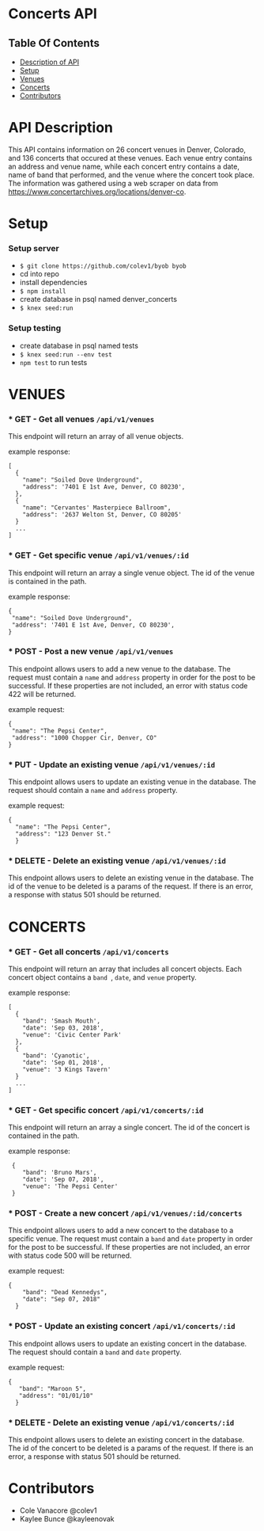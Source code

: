 # Concerts API

## Table Of Contents 
* [Description of API](#api-description)
* [Setup](#setup)
* [Venues](#venues)
* [Concerts](#concerts)
* [Contributors](#contributors)


# API Description

This API contains information on 26 concert venues in Denver, Colorado, and 136 concerts that occured at these venues.  Each venue entry contains an address and venue name, while each concert entry contains a date, name of band that performed, and the venue where the concert took place.  The information was gathered using a web scraper on data from https://www.concertarchives.org/locations/denver-co.

# Setup 

### Setup server
* `$ git clone https://github.com/colev1/byob byob`
* cd into repo
* install dependencies
* `$ npm install `
* create database in psql named denver_concerts
* `$ knex seed:run` 

### Setup testing
* create database in psql named tests
* `$ knex seed:run --env test`
* `npm test` to run tests

# VENUES

### * GET - Get all venues `/api/v1/venues`

This endpoint will return an array of all venue objects.

example response: 
```
[
  {
    "name": "Soiled Dove Underground",
    "address": '7401 E 1st Ave, Denver, CO 80230',
  }, 
  {
    "name": "Cervantes' Masterpiece Ballroom",
    "address": '2637 Welton St, Denver, CO 80205'
  } 
  ...
] 
```

### * GET - Get specific venue `/api/v1/venues/:id`

This endpoint will return an array a single venue object. The id of the venue is contained in the path. 

example response: 
```
{
 "name": "Soiled Dove Underground",
 "address": '7401 E 1st Ave, Denver, CO 80230',
} 
 ```

### * POST - Post a new venue `/api/v1/venues`

This endpoint allows users to add a new venue to the database.  The request must contain a `name` and `address` property in order for the post to be successful. If these properties are not included, an error with status code 422 will be returned.

example request: 
```
{   
 "name": "The Pepsi Center",
 "address": "1000 Chopper Cir, Denver, CO"
}
```
  
### * PUT - Update an existing venue `/api/v1/venues/:id`

This endpoint allows users to update an existing venue in the database. The request should contain a `name` and `address` property.

example request: 
```
{  
  "name": "The Pepsi Center",
  "address": "123 Denver St."
  }
```

### * DELETE - Delete an existing venue `/api/v1/venues/:id`

This endpoint allows users to delete an existing venue in the database. The id of the venue to be deleted is a params of the request. If there is an error, a response with status 501 should be returned.

# CONCERTS

### * GET - Get all concerts `/api/v1/concerts`

This endpoint will return an array that includes all concert objects. Each concert object contains a `band `, `date`, and `venue` property.

example response: 
```
[
  { 
    "band": 'Smash Mouth',
    "date": 'Sep 03, 2018',
    "venue": 'Civic Center Park'
  },
  { 
    "band": 'Cyanotic',
    "date": 'Sep 01, 2018',
    "venue": '3 Kings Tavern'
  } 
  ...
] 
```

### * GET - Get specific concert `/api/v1/concerts/:id`

This endpoint will return an array a single concert. The id of the concert is contained in the path. 

example response: 
```
 { 
    "band": 'Bruno Mars',
    "date": 'Sep 07, 2018',
    "venue": 'The Pepsi Center' 
 } 
```

### * POST - Create a new concert `/api/v1/venues/:id/concerts`

This endpoint allows users to add a new concert to the database to a specific venue.  The request must contain a `band` and `date` property in order for the post to be successful. If these properties are not included, an error with status code 500 will be returned.

example request: 
```
{ 
    "band": "Dead Kennedys",
    "date": "Sep 07, 2018"
  }
```
  
### * POST - Update an existing concert `/api/v1/concerts/:id`

This endpoint allows users to update an existing concert in the database. The request should contain a `band` and `date` property.

example request: 
```
{   
   "band": "Maroon 5",
   "address": "01/01/10"
  }
```

### * DELETE - Delete an existing venue `/api/v1/concerts/:id`

This endpoint allows users to delete an existing concert in the database. The id of the concert to be deleted is a params of the request. If there is an error, a response with status 501 should be returned.

# Contributors
* Cole Vanacore @colev1
* Kaylee Bunce @kayleenovak 
